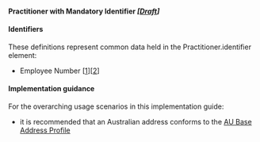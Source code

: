 #### Practitioner with Mandatory Identifier *[[Draft](http://hl7.org/fhir/stu3/valueset-publication-status.html)]*

#### Identifiers
These definitions represent common data held in the Practitioner.identifier element:
* Employee Number [[1](http://ns.electronichealth.net.au/id/hpio-scoped/service-provider-individual/1.0)][[2](http://ns.electronichealth.net.au/id/abn-scoped/service-provider-individual/1.0)]


#### Implementation guidance
For the overarching usage scenarios in this implementation guide:
* it is recommended that an Australian address conforms to the [AU Base Address Profile](http://build.fhir.org/ig/hl7au/au-fhir-base-stu3/StructureDefinition-au-address.html)
